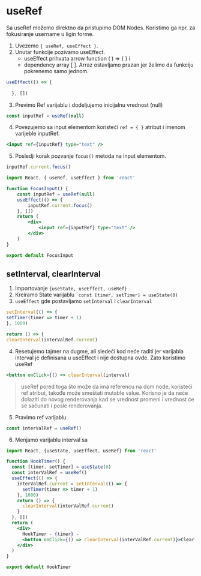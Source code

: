 # useRef

Sa useRef možemo direktno da pristupimo DOM Nodes. Koristimo ga npr. za fokusiranje username u ligin forme.
1. Uvezemo `{ useRef, useEffect }`.
2. Unutar funkcije pozivamo useEffect. 
	* useEffect prihvata arrow function ( ) => { }  i 
	* dependency array [ ]. Arraz ostavljamo prazan jer želimo da funkciju pokrenemo samo jednom. 
```jsx
useEffect(() => {
    
  }, [])
```
3. Previmo Ref varijablu i dodeljujemo inicijalnu vrednost (null)
```jsx
const inputRef = useRef(null)
```
4. Povezujemo sa input elementom koristeći `ref = { }` atribut i imenom varijeble inputRef.
```jsx
<input ref={inputRef} type="text" />
```
5. Posledji korak pozvanje `focus()` metoda na input elementom.
```jsx
inputRef.current.focus()
```

```jsx
import React, { useRef, useEffect } from 'react'

function FocusInput() {
	const inputRef = useRef(null)
	useEffect(() => {
		inputRef.current.focus()
	}, [])
	return (
		<div>
			<input ref={inputRef} type="text" />
		</div>
	)
}

export default FocusInput
```

## setInterval, clearInterval

1. Importovanje `{useState, useEffect, useRef}`
2. Kreiramo State varijablu ` const [timer, setTimer] = useState(0)`
3. `useEffect` gde postavljamo `setInterval` i `clearInterval`
```jsx
setInterval(() => {
setTimer(timer => timer + 1)
}, 1000)
```
```jsx
return () => {
clearInterval(interValRef.current)
```
4. Resetujemo tajmer na dugme, ali sledeći kod neće raditi jer varijabla interval je definisana u useEffect i nije dostupna ovde. Zato koristimo useRef
```jsx 
<button onClick={() => clearInterval(interval)
```
> useRef pored toga što može da ima referencu na dom node, koristeći ref atribut, takođe može smeštati mutable value. Korisno je da neće dolaziti do novog renderovanja kad se vrednost promeni i vrednost će se sačunati i posle renderovanja.
5. Pravimo ref varijablu 
```jsx 
const interValRef = useRef()
```
6. Menjamo varijablu interval sa


```jsx
import React, {useState, useEffect, useRef} from 'react'

function HookTimer() {
  const [timer, setTimer] = useState(0)
  const interValRef = useRef()
  useEffect(() => {
    interValRef.current = setInterval(() => {
      setTimer(timer => timer + 1)
    }, 1000)
    return () => {
      clearInterval(interValRef.current)
    }
  }, [])
  return (
    <div>
      HookTimer - {timer} -
      <button onClick={() => clearInterval(interValRef.current)}>Clear Timer</button>
    </div>
  )
}

export default HookTimer
```


<!--stackedit_data:
eyJoaXN0b3J5IjpbNDYwNzUzMDQxLC01OTAwMTk2NzAsMTk3OT
U4NzgwNl19
-->